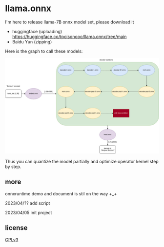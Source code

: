 # llama.onnx

I'm here to release llama-7B onnx model set, please download it
* huggingface (uploading) https://huggingface.co/tpoisonooo/llama.onnx/tree/main
* Baidu Yun (zipping) 

Here is the graph to call these models:

![](./onnx-flow.jpg)

Thus you can quantize the model partially and optimize operator kernel step by step.

## more 
onnxruntime demo and document is stil on the way +_+

2023/04/?? add script

2023/04/05 init project


## license
[GPLv3](LICENSE)
